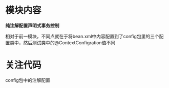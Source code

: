 # 模块内容

**纯注解配置声明式事务控制**

相对于前一模块，不同点就在于将bean.xml中内容配置到了config包里的三个配置类中，然后测试类中的@ContextConfigration值不同

# 关注代码

config包中的注解配置